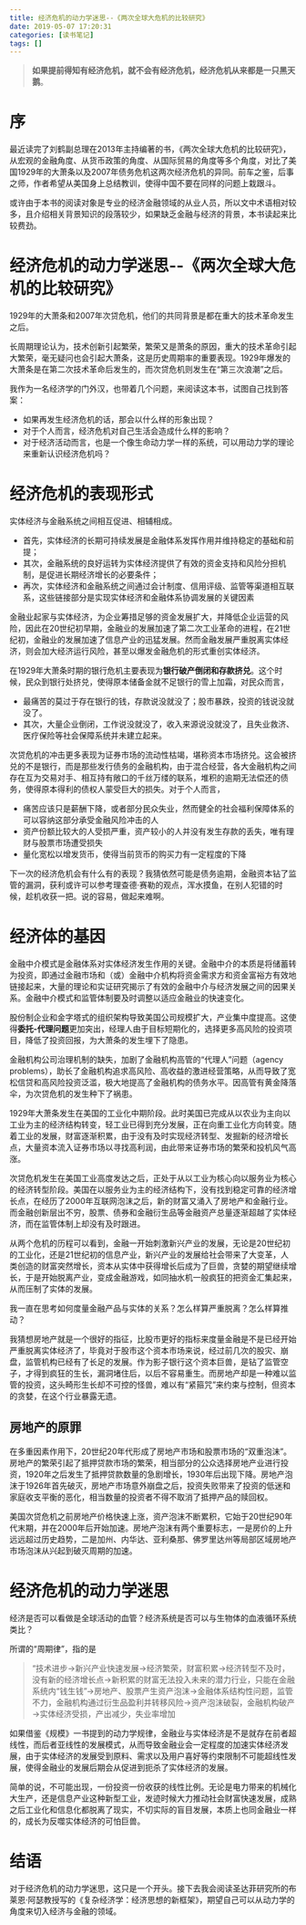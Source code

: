 ```yaml
---
title: 经济危机的动力学迷思--《两次全球大危机的比较研究》
date: 2019-05-07 17:20:31
categories: [读书笔记]
tags: [] 
---
```


> **如果提前得知有经济危机，就不会有经济危机，经济危机从来都是一只黑天鹅**。


# 序
最近读完了刘鹤副总理在2013年主持编著的书，《两次全球大危机的比较研究》，从宏观的金融角度、从货币政策的角度、从国际贸易的角度等多个角度，对比了美国1929年的大萧条以及2007年债务危机这两次经济危机的异同。前车之鉴，后事之师，作者希望从美国身上总结教训，使得中国不要在同样的问题上栽跟斗。

或许由于本书的阅读对象是专业的经济金融领域的从业人员，所以文中术语相对较多，且介绍相关背景知识的段落较少，如果缺乏金融与经济的背景，本书读起来比较费劲。

<!-- more -->

# 经济危机的动力学迷思--《两次全球大危机的比较研究》

1929年的大萧条和2007年次贷危机，他们的共同背景是都在重大的技术革命发生之后。

长周期理论认为，技术创新引起繁荣，繁荣又是萧条的原因，重大的技术革命引起大繁荣，毫无疑问也会引起大萧条，这是历史周期率的重要表现。1929年爆发的大萧条是在第二次技术革命后发生的，而次贷危机则发生在“第三次浪潮”之后。

我作为一名经济学的门外汉，也带着几个问题，来阅读这本书，试图自己找到答案：
- 如果再发生经济危机的话，那会以什么样的形象出现？
- 对于个人而言，经济危机对自己生活会造成什么样的影响？
- 对于经济活动而言，也是一个像生命动力学一样的系统，可以用动力学的理论来重新认识经济危机吗？


# 经济危机的表现形式

实体经济与金融系统之间相互促进、相辅相成。
- 首先，实体经济的长期可持续发展是金融体系发挥作用并维持稳定的基础和前提；
- 其次，金融系统的良好运转为实体经济提供了有效的资金支持和风险分担机制，是促进长期经济增长的必要条件；
- 再次，实体经济和金融系统之间通过会计制度、信用评级、监管等渠道相互联系，这些链接部分是实现实体经济和金融体系协调发展的关键因素

金融业起家与实体经济，为企业筹措足够的资金发展扩大，并降低企业运营的风险，因此在20世纪初早期，金融业的发展加速了第二次工业革命的进程，在21世纪初，金融业的发展加速了信息产业的迅猛发展。然而金融发展严重脱离实体经济，则会加大经济运行风险，甚至以爆发金融危机的形式重创实体经济。

在1929年大萧条时期的银行危机主要表现为**银行破产倒闭和存款挤兑**。这个时候，民众到银行处挤兑，使得原本储备金就不足银行的雪上加霜，对民众而言，
- 最痛苦的莫过于存在银行的钱，存款说没就没了；股市暴跌，投资的钱说没就没了。
- 其次，大量企业倒闭，工作说没就没了，收入来源说没就没了，且失业救济、医疗保险等社会保障系统并未建立起来。

次贷危机的冲击更多表现为证券市场的流动性枯竭，堪称资本市场挤兑。这会被挤兑的不是银行，而是那些发行债务的金融机构，由于混合经营，各大金融机构之间存在互为交易对手、相互持有敞口的千丝万缕的联系，堆积的逾期无法偿还的债务，使得原本得利的债权人蒙受巨大的损失。对于个人而言，
- 痛苦应该只是薪酬下降，或者部分民众失业，然而健全的社会福利保障体系的可以容纳这部分承受金融风险冲击的人
- 资产份额比较大的人受损严重，资产较小的人并没有发生存款的丢失，唯有理财与股票市场遭受损失
- 量化宽松以增发货币，使得当前货币的购买力有一定程度的下降

下一次的经济危机会有什么有的表现？我猜依然可能是债务逾期，金融资本钻了监管的漏洞，获利或许可以参考理查德·赛勒的观点，浑水摸鱼，在别人犯错的时候，趁机收获一把。说的容易，做起来难啊。

# 经济体的基因

金融中介模式是金融体系对实体经济发生作用的关键。金融中介的本质是将储蓄转为投资，即通过金融市场和（或）金融中介机构将资金需求方和资金富裕方有效地链接起来，大量的理论和实证研究揭示了有效的金融中介与经济发展之间的因果关系。金融中介模式和监管体制要及时调整以适应金融业的快速变化。

股份制企业和金字塔式的组织架构导致美国公司规模扩大，产业集中度提高。这使得**委托-代理问题**更加突出，经理人由于目标短期化的，选择更多高风险的投资项目，降低了投资回报，为大萧条的发生埋下了隐患。

金融机构公司治理机制的缺失，加剧了金融机构高管的“代理人”问题（agency problems），助长了金融机构追求高风险、高收益的激进经营策略，从而导致了宽松信贷和高风险投资泛滥，极大地提高了金融机构的债务水平。因高管有黄金降落伞，为次贷危机的发生种下了祸患。

1929年大萧条发生在美国的工业化中期阶段。此时美国已完成从以农业为主向以工业为主的经济结构转变，轻工业已得到充分发展，正在向重工业化方向转变。随着工业的发展，财富逐渐积累，由于没有及时实现经济转型、发掘新的经济增长点，大量资本流入证券市场以寻找高利润，由此带来证券市场的繁荣和投机风气高涨。

次贷危机发生在美国工业高度发达之后，正处于从以工业为核心向以服务业为核心的经济转型阶段。美国在以服务业为主的经济结构下，没有找到稳定可靠的经济增长点，在经历了2000年互联网泡沫之后，新的财富又涌入了房地产和金融行业。而金融创新层出不穷，股票、债券和金融衍生品等金融资产总量逐渐超越了实体经济，而在监管体制上却没有及时跟进。

从两个危机的历程可以看到，金融一开始刺激新兴产业的发展，无论是20世纪初的工业化，还是21世纪初的信息产业，新兴产业的发展给社会带来了大变革，人类创造的财富突然增长，资本从实体中获得增长后成为了巨兽，贪婪的期望继续增长，于是开始脱离产业，变成金融游戏，如同抽水机一般疯狂的把资金汇集起来，从而压制了实体的发展。

我一直在思考如何度量金融产品与实体的关系？怎么样算严重脱离？怎么样算推动？

我猜想房地产就是一个很好的指征，比股市更好的指标来度量金融是不是已经开始严重脱离实体经济了，毕竟对于股市这个资本市场来说，经过前几次的股灾、崩盘，监管机构已经有了长足的发展。作为影子银行这个资本巨兽，是钻了监管空子，才得到疯狂的生长，漏洞堵住后，以后不容易重生。而房地产却是一种难以监管的投资，这头畸形生长却不可控的怪兽，难以有“紧箍咒”来约束与控制，但资本的贪婪，在这个行业暴露无遗。

## 房地产的原罪

在多重因素作用下，20世纪20年代形成了房地产市场和股票市场的“双重泡沫”。房地产的繁荣引起了抵押贷款市场的繁荣，相当部分的公众选择房地产业进行投资，1920年之后发生了抵押贷款数量的急剧增长，1930年后出现下降。房地产泡沫于1926年首先破灭，房地产市场意外崩盘之后，投资失败带来了投资的低迷和家庭收支平衡的恶化，相当数量的投资者不得不取消了抵押产品的赎回权。

美国次贷危机之前房地产价格快速上涨，资产泡沫不断累积，它始于20世纪90年代末期，并在2000年后开始加速。房地产泡沫有两个重要标志，一是房价的上升远远超过历史趋势，二是加州、内华达、亚利桑那、佛罗里达州等局部区域房地产市场泡沫从兴起到破灭周期的加速。


# 经济危机的动力学迷思

经济是否可以看做是全球活动的血管？经济系统是否可以与生物体的血液循环系统类比？

所谓的“周期律”，指的是
> “技术进步→新兴产业快速发展→经济繁荣，财富积累→经济转型不及时，没有新的经济增长点→新积累的财富无法投入未来的潜力行业，只能在金融系统内“钱生钱”→房地产、股票产生资产泡沫→金融体系结构性问题，监管不力，金融机构通过衍生品盈利并转移风险→资产泡沫破裂，金融机构破产→实体经济受损，产出减少，失业率增加

如果借鉴《规模》一书提到的动力学规律，金融业与实体经济是不是就存在前者超线性，而后者亚线性的发展模式，从而导致金融业会一定程度的加速实体经济发展，由于实体经济的发展受到原料、需求以及用户喜好等约束限制不可能超线性发展，使得金融业的发展后期会从促进到扼杀了实体经济的发展。

简单的说，不可能出现，一份投资一份收获的线性比例。无论是电力带来的机械化大生产，还是信息产业这种新型工业，发迹时候大力推动社会财富快速发展，成熟之后工业化和信息化都脱离了现实，不切实际的盲目发展，本质上也同金融业一样的，成长为反噬实体经济的可怕巨兽。

# 结语

对于经济危机的动力学迷思，这只是一个开头。接下去我会阅读圣达菲研究所的布莱恩·阿瑟教授写的《复杂经济学：经济思想的新框架》，期望自己可以从动力学的角度来切入经济与金融的领域。